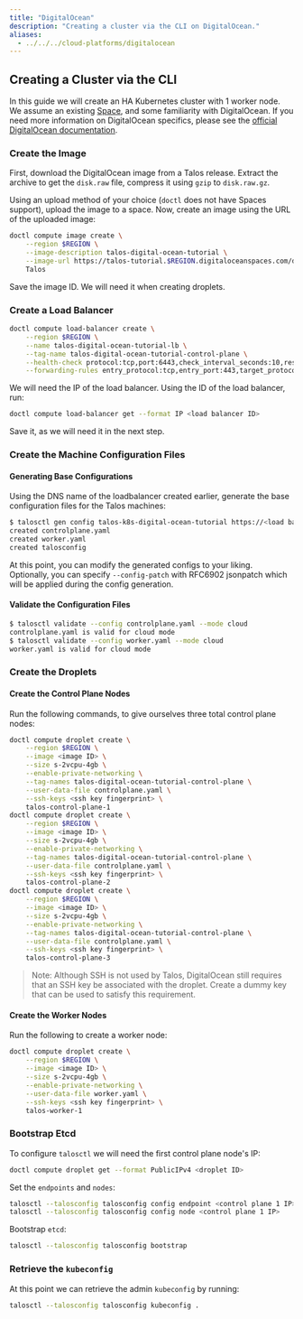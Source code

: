 ```yaml
---
title: "DigitalOcean"
description: "Creating a cluster via the CLI on DigitalOcean."
aliases: 
  - ../../../cloud-platforms/digitalocean
---
```


## Creating a Cluster via the CLI

In this guide we will create an HA Kubernetes cluster with 1 worker node.
We assume an existing [Space](https://www.digitalocean.com/docs/spaces/), and some familiarity with DigitalOcean.
If you need more information on DigitalOcean specifics, please see the [official DigitalOcean documentation](https://www.digitalocean.com/docs/).

### Create the Image

First, download the DigitalOcean image from a Talos release.
Extract the archive to get the `disk.raw` file, compress it using `gzip` to `disk.raw.gz`.

Using an upload method of your choice (`doctl` does not have Spaces support), upload the image to a space.
Now, create an image using the URL of the uploaded image:

```bash
doctl compute image create \
    --region $REGION \
    --image-description talos-digital-ocean-tutorial \
    --image-url https://talos-tutorial.$REGION.digitaloceanspaces.com/disk.raw.gz \
    Talos
```

Save the image ID.
We will need it when creating droplets.

### Create a Load Balancer

```bash
doctl compute load-balancer create \
    --region $REGION \
    --name talos-digital-ocean-tutorial-lb \
    --tag-name talos-digital-ocean-tutorial-control-plane \
    --health-check protocol:tcp,port:6443,check_interval_seconds:10,response_timeout_seconds:5,healthy_threshold:5,unhealthy_threshold:3 \
    --forwarding-rules entry_protocol:tcp,entry_port:443,target_protocol:tcp,target_port:6443
```

We will need the IP of the load balancer.
Using the ID of the load balancer, run:

```bash
doctl compute load-balancer get --format IP <load balancer ID>
```

Save it, as we will need it in the next step.

### Create the Machine Configuration Files

#### Generating Base Configurations

Using the DNS name of the loadbalancer created earlier, generate the base configuration files for the Talos machines:

```bash
$ talosctl gen config talos-k8s-digital-ocean-tutorial https://<load balancer IP or DNS>:<port>
created controlplane.yaml
created worker.yaml
created talosconfig
```

At this point, you can modify the generated configs to your liking.
Optionally, you can specify `--config-patch` with RFC6902 jsonpatch which will be applied during the config generation.

#### Validate the Configuration Files

```bash
$ talosctl validate --config controlplane.yaml --mode cloud
controlplane.yaml is valid for cloud mode
$ talosctl validate --config worker.yaml --mode cloud
worker.yaml is valid for cloud mode
```

### Create the Droplets

#### Create the Control Plane Nodes

Run the following commands, to give ourselves three total control plane nodes:

```bash
doctl compute droplet create \
    --region $REGION \
    --image <image ID> \
    --size s-2vcpu-4gb \
    --enable-private-networking \
    --tag-names talos-digital-ocean-tutorial-control-plane \
    --user-data-file controlplane.yaml \
    --ssh-keys <ssh key fingerprint> \
    talos-control-plane-1
doctl compute droplet create \
    --region $REGION \
    --image <image ID> \
    --size s-2vcpu-4gb \
    --enable-private-networking \
    --tag-names talos-digital-ocean-tutorial-control-plane \
    --user-data-file controlplane.yaml \
    --ssh-keys <ssh key fingerprint> \
    talos-control-plane-2
doctl compute droplet create \
    --region $REGION \
    --image <image ID> \
    --size s-2vcpu-4gb \
    --enable-private-networking \
    --tag-names talos-digital-ocean-tutorial-control-plane \
    --user-data-file controlplane.yaml \
    --ssh-keys <ssh key fingerprint> \
    talos-control-plane-3
```

> Note: Although SSH is not used by Talos, DigitalOcean still requires that an SSH key be associated with the droplet.
> Create a dummy key that can be used to satisfy this requirement.

#### Create the Worker Nodes

Run the following to create a worker node:

```bash
doctl compute droplet create \
    --region $REGION \
    --image <image ID> \
    --size s-2vcpu-4gb \
    --enable-private-networking \
    --user-data-file worker.yaml \
    --ssh-keys <ssh key fingerprint> \
    talos-worker-1
```

### Bootstrap Etcd

To configure `talosctl` we will need the first control plane node's IP:

```bash
doctl compute droplet get --format PublicIPv4 <droplet ID>
```

Set the `endpoints` and `nodes`:

```bash
talosctl --talosconfig talosconfig config endpoint <control plane 1 IP>
talosctl --talosconfig talosconfig config node <control plane 1 IP>
```

Bootstrap `etcd`:

```bash
talosctl --talosconfig talosconfig bootstrap
```

### Retrieve the `kubeconfig`

At this point we can retrieve the admin `kubeconfig` by running:

```bash
talosctl --talosconfig talosconfig kubeconfig .
```
